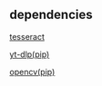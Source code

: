 ## dependencies

[tesseract](https://github.com/tesseract-ocr/tesseract)

[yt-dlp(pip)](https://github.com/yt-dlp)

[opencv(pip)](https://github.com/opencv)
